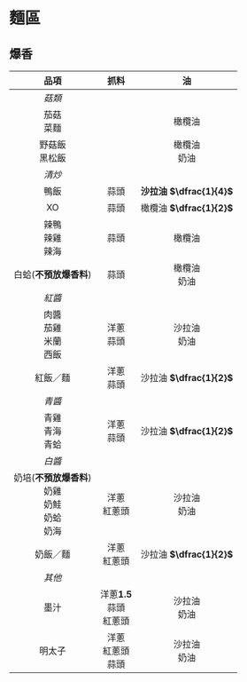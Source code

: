 <style>
article.markdown-section table {
    width: 100%;
}

article.markdown-section table td {
    padding: 6px 10px;
}

article.markdown-section table hr {
    margin: revert;
    border: 1px dashed #ccc;
}
</style>

# 麵區

## 爆香

|                              品項                              |               抓料                |              油               |
| :------------------------------------------------------------: | :-------------------------------: | :---------------------------: |
|                             *菇類*                             |                                   |                               |
|                         茄菇<br />菜麵                         |                                   |            橄欖油             |
|                       野菇飯<br />黑松飯                       |                                   |       橄欖油<br />奶油        |
|                          *清炒*<br />                          |                                   |                               |
|                              鴨飯                              |               蒜頭                | **沙拉油** **$\dfrac{1}{4}$** |
|                               XO                               |               蒜頭                |   橄欖油 **$\dfrac{1}{2}$**   |
|                    辣鴨<br />辣雞<br />辣海                    |               蒜頭                |            橄欖油             |
|                     白蛤(**不預放爆香料**)                     |               蒜頭                |       橄欖油<br />奶油        |
|                             *紅醬*                             |                                   |                               |
|               肉醬<br />茄雞<br />米蘭<br />西飯               |          洋蔥<br />蒜頭           |       沙拉油<br />奶油        |
|                            紅飯／麵                            |          洋蔥<br />蒜頭           |   沙拉油 **$\dfrac{1}{2}$**   |
|                             *青醬*                             |                                   |                               |
|                    青雞<br />青海<br />青蛤                    |          洋蔥<br />蒜頭           |   沙拉油 **$\dfrac{1}{2}$**   |
|                             *白醬*                             |                                   |                               |
| 奶培(**不預放爆香料**)<br />奶雞<br />奶鮭<br />奶蛤<br />奶海 |         洋蔥<br />紅蔥頭          |       沙拉油<br />奶油        |
|                            奶飯／麵                            |         洋蔥<br />紅蔥頭          |   沙拉油 **$\dfrac{1}{2}$**   |
|                             *其他*                             |                                   |                               |
|                              墨汁                              | 洋蔥**1.5**<br />蒜頭<br />紅蔥頭 |       沙拉油<br />奶油        |
|                             明太子                             |    洋蔥<br />紅蔥頭<br />蒜頭     |       沙拉油<br />奶油        |
